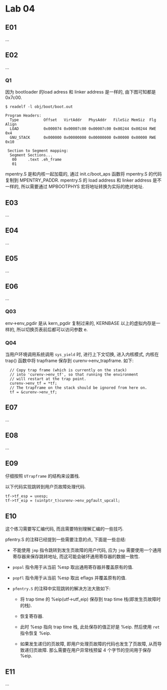 # Lab 04

## E01

...

## E02

...

### Q1 

因为 bootloader 的load adress 和 linker address 是一样的, 由下图可知都是0x7c00.

```
$ readelf -l obj/boot/boot.out 

Program Headers:
  Type           Offset   VirtAddr   PhysAddr   FileSiz MemSiz  Flg Align
  LOAD           0x000074 0x00007c00 0x00007c00 0x00244 0x00244 RWE 0x4
  GNU_STACK      0x000000 0x00000000 0x00000000 0x00000 0x00000 RWE 0x10

 Section to Segment mapping:
  Segment Sections...
   00     .text .eh_frame 
   01     
```

mpentry.S 是和内核一起加载的, 通过 init.c/boot_aps 函数将 mpentry.S 的代码复制到 MPENTRY_PADDR. mpentry.S 的 load address 和 linker address 是不一样的, 所以需要通过  MPBOOTPHYS 宏将地址转换为实际的绝对地址.

## E03

...

## E04

...

## E05

...

## E06

...

### Q03

env->env_pgdir 是从 kern_pgdir 复制过来的, KERNBASE 以上的虚拟内存是一样的, 所以切换页表前后都可以访问参数 e.

### Q04

当用户环境调用系统调用 `sys_yield` 时, 进行上下文切换, 进入内核模式, 内核在 trap() 函数中将 trapframe 保存到 curenv->env_trapframe. 如下:

```
  // Copy trap frame (which is currently on the stack)
  // into 'curenv->env_tf', so that running the environment
  // will restart at the trap point.
  curenv->env_tf = *tf;
  // The trapframe on the stack should be ignored from here on.
  tf = &curenv->env_tf;
```

## E07

...


## E08

...

## E09

仔细按照 `UTrapframe` 的结构来设置栈.

以下代码实现跳转到用户页故障处理代码.

```
tf->tf_esp = uxesp;
tf->tf_eip = (uintptr_t)curenv->env_pgfault_upcall;
```

## E10

这个练习需要写汇编代码, 而且需要特别理解汇编的一些技巧.

pfentry.S 的注释已经提到一些需要注意的点, 下面是一些总结:

- 不能使用 `jmp` 指令跳转到发生页故障的用户代码, 应为 `jmp` 需要使用一个通用寄存器来保存跳转地址, 而这可能会破环通用寄存器的数据一致性.

- `popal` 指令用于从当前 %esp 取出通用寄存器并覆盖原有的值.

- `popfl` 指令用于从当前 %esp 取出 eflags 并覆盖原有的值.

- `pfentry.S` 的注释中实现跳转的解决方法大致如下:

  - 将 trap time 的 %eip(utf->utf_eip) 保存到 trap time 栈(即发生页故障时的栈).

  - 恢复寄存器.
  
  - 此时 %esp 指向 trap time 栈, 此处保存的值正好是 %eip. 然后使用 `ret` 指令恢复 %eip.

  - 如果发生递归的页故障, 即用户处理页故障的代码也发生了页故障, 从而导致递归页故障. 那么需要在用户异常栈预留 4 个字节的空间用于保存 %eip.

## E11

...



